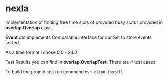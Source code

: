 # nexla

Implementation of finding free time slots of provided busy slots I provided in **overlap.Overlap** class.

**Event** dto implements Comparable interface for our Set to store events sorted.

As a time format I chose *0.0 - 24.0*

Test Results you can find in **overlap.OverlapTest**. There are 4 test cases

To build the project just run command
`mvn clean install`

